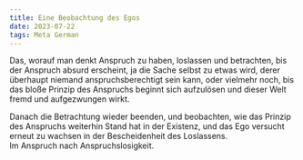```yaml
---
title: Eine Beobachtung des Egos
date: 2023-07-22
tags: Meta German
---
```


Das, worauf man denkt Anspruch zu haben, loslassen und betrachten, bis der Anspruch absurd erscheint, ja die Sache selbst zu etwas wird, derer überhaupt niemand anspruchsberechtigt sein kann, oder vielmehr noch, bis das bloße Prinzip des Anspruchs beginnt sich aufzulösen und dieser Welt fremd und aufgezwungen wirkt. <br>

Danach die Betrachtung wieder beenden, und beobachten, wie das Prinzip des Anspruchs weiterhin Stand hat in der Existenz, und das Ego versucht erneut zu wachsen in der Bescheidenheit des Loslassens. <br>
Im Anspruch nach Anspruchslosigkeit.
